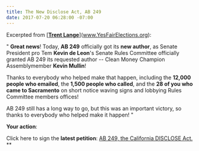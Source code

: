 ```yaml
---
title: The New Disclose Act, AB 249
date: 2017-07-20 06:28:00 -07:00
---
```


Excerpted from [**[Trent Lange](www.YesFairElections.org)**](www.YesFairElections.org):

"  **Great news**!  Today, **AB 249** officially got its **new author**, as Senate President pro Tem **Kevin de Leon**'s Senate Rules Committee officially granted AB 249 its requested author -- Clean Money Champion Assemblymember **Kevin Mullin**! 

Thanks to everybody who helped make that happen, including the **12,000 people who emailed**, the **1,500 people who called**, and the **28 of you who came to Sacramento** on short notice waving signs and lobbying Rules Committee members offices! 

AB 249 still has a long way to go, but this was an important victory, so thanks to everybody who helped make it happen! "

**Your action**:

Click here to sign the **latest petition**: [AB 249, the California DISCLOSE Act.](https://www.yesfairelections.org/petition/ab249.php?ms=facebook-post-2017-07-19)
**